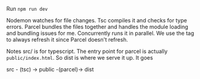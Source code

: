 Run `npm run dev`

Nodemon watches for file changes. Tsc compiles it and checks for type errors.
Parcel bundles the files together and handles the module loading and bundling issues for me.
Concurrently runs it in parallel. We use the <meta> tag to always refresh it since Parcel doesn't refresh.

Notes
src/ is for typescript. The entry point for parcel is actually `public/index.html`. So dist is where we serve it up.
It goes

src - (tsc) -> public -(parcel)-> dist
